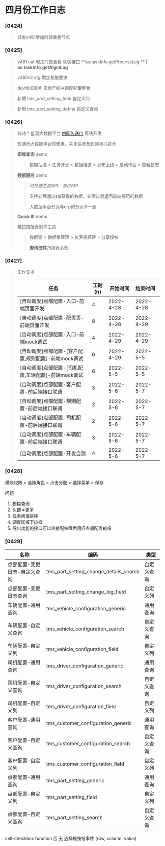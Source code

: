 # 四月份工作日志

### [0424] 

> 开发v481增加时效重叠节点

### [0425]

> v481 uat 增加时效重叠 联调接口  **as.taskInfo.getProcessLog ** |  **as.taskInfo.getAlgmLog**
>
> v480v2 stg 增加核酸要求
>
> dev增加菜单  自动干线=>调度配置整合
>
> 新增 tms_part_setting_field 自定义列
>
> 新增 tms_part_setting_define 自定义查询

### [0426]

> 跨越 * 星河大数据平台 [内网传送门](https://bdp.ky-tech.com.cn/#/index) 离线开发  
>
> 仅演示大数据平台的使用，并未讲涉及到的核心技术
>
> **即席查询** demo
>
> > 数据抽取 > 任务开发  > 数据推送 > 发布上线 > 启动作业 > 查看日志
>
> **数据服务** demo 
>
> > *可快速生成API、测试API* 
> >
> > 支持处理通过sql获取的数据，处理过后返回前端规范的数据
> >
> > 大数据平台分页与erp的分页不一致
>
> **Quick BI** demo
>
> 拖拉拽报表制作工具
>
> > 数据源 > 数据集管理 > 仪表板搭建 > 分享授权
> >
> > **查询控件**乃报表必备

### [0427]

> 
>
> 工作安排
>
> | 任务                                                | 工时(h) | 开始时间  | 结束时间  |
> | --------------------------------------------------- | ------- | --------- | :-------- |
> | [自动调度]点部配置-入口-前端页面开发                | 4       | 2022-4-28 | 2022-4-28 |
> | [自动调度]点部配置-配置页-前端页面开发              | 8       | 2022-4-28 | 2022-4-29 |
> | [自动调度]点部配置-入口-前端mock调试                | 4       | 2022-4-29 | 2022-4-29 |
> | [自动调度]点部配置-[客户配置,规则配置]-前端mock调试 | 6       | 2022-4-29 | 2022-5-5  |
> | [自动调度]点部配置-[司机配置,车辆配置]-前端mock调试 | 6       | 2022-5-5  | 2022-5-5  |
> | [自动调度]点部配置-客户配置-前后端接口联调          | 3       | 2022-5-6  | 2022-5-7  |
> | [自动调度]点部配置-规则配置-前后端接口联调          | 2       | 2022-5-6  | 2022-5-7  |
> | [自动调度]点部配置-司机配置-前后端接口联调          | 2       | 2022-5-6  | 2022-5-7  |
> | [自动调度]点部配置-车辆配置-前后端接口联调          | 3       | 2022-5-6  | 2022-5-7  |
> | [自动调度]点部配置-开发自测                         | 4       | 2022-5-6  | 2022-5-7  |

### [0428]

模块权限 > 选择角色 > 点击分配 > 选择菜单 > 保存

问题

1. 模糊查询
2. 头部=>更多
3. 任务阈值排序
4. 调度区域下拉框
5. 导出功能的接口可以直接配权限后用旧点部配置的吗

### [0429]

| 名称                         | 编码                                   | 类型       |
| ---------------------------- | -------------------------------------- | ---------- |
| 点部配置-变更日志-自定义查询 | tms_part_setting_change_details_search | 自定义查询 |
| 点部配置-变更日志查询        | tms_part_setting_change_log_field      | 自定义列   |
| 车辆配置-通用查询            | tms_vehicle_configuration_generic      | 通用查询   |
| 车辆配置-自定义查询          | tms_vehicle_configuration_search       | 自定义查询 |
| 车辆配置-自定义列            | tms_vehicle_configuration_field        | 自定义列   |
| 司机配置-通用查询            | tms_driver_configuration_generic       | 通用查询   |
| 司机配置-自定义查询          | tms_driver_configuration_search        | 自定义查询 |
| 司机配置-自定义列            | tms_driver_configuration_field         | 自定义列   |
| 客户配置-通用查询            | tms_customer_configuration_generic     | 通用查询   |
| 客户配置-自定义查询          | tms_customer_configuration_search      | 自定义查询 |
| 客户配置-自定义列            | tms_customer_configuration_field       | 自定义列   |
| 点部配置-通用查询            | tms_part_setting_generic               | 通用查询   |
| 点部配置-自定义列            | tms_part_setting_field                 | 自定义列   |
| 点部配置-自定义查询          | tms_part_setting_search                | 自定义查询 |





cell-checkbox
function
否
无
选择框按钮事件
(row, column, value)
